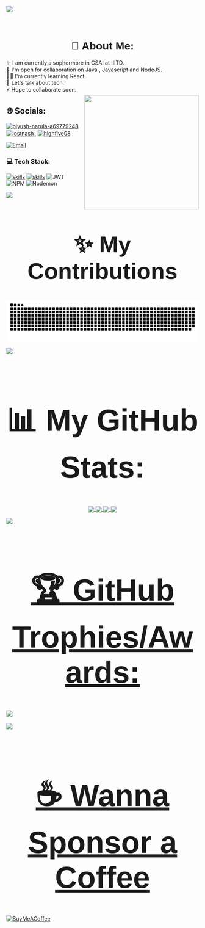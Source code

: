 
<link rel="preconnect" href="https://fonts.googleapis.com">
<link rel="preconnect" href="https://fonts.gstatic.com" crossorigin>
<link href="https://fonts.googleapis.com/css2?family=Signika+Negative:wght@600;700&family=Ubuntu:wght@500&display=swap" rel="stylesheet">

<p align="left"> <img src="https://komarev.com/ghpvc/?username=thatspiyush08&label=Profile%20views&color=0e75b6&style=flat"  /> </p><br>



<h1 align="center" style="font-family: 'Ubuntu', sans-serif;"> 💫 About Me:</h1>
✨️ I am currently a sophormore in CSAI at IIITD.
<br>
🤝 I'm open for collaboration on Java , Javascript and NodeJS.<br>
👩‍🎓 I'm currently learning React.<br>💬 Let's talk about tech.<br>⚡️ Hope to collaborate soon.<br>
<img src='https://randommeme-five.vercel.app/' style="height: 300px; width:300px" align="right">

## 🌐 Socials:


<p align="left">
<a href="https://www.linkedin.com/in/piyush-narula-a69779248" target="blank"><img align="center" src="https://raw.githubusercontent.com/rahuldkjain/github-profile-readme-generator/master/src/images/icons/Social/linked-in-alt.svg" alt="piyush-narula-a69779248" height="20" width="30" /></a>
<a href="https://instagram.com/lostnash_" target="blank"><img align="center" src="https://raw.githubusercontent.com/rahuldkjain/github-profile-readme-generator/master/src/images/icons/Social/instagram.svg" alt="lostnash_" height="20" width="30" /></a>
<a href="https://reddit.com/user/highfive08" target="blank"><img align="center" src="https://raw.githubusercontent.com/rahuldkjain/github-profile-readme-generator/master/src/images/icons/Social/reddit.svg" alt="highfive08" height="20" width="30" /></a>
</p>


 [![Email](https://img.shields.io/badge/Email-%23333.svg?style=flat&logo=mailchimp&logoColor=white)](mailto:piyush22354@iiitd.ac.in)




### **💻 Tech Stack:**  

[![skills](https://skills.thijs.gg/icons?i=cpp,c,python,java,html,css,js,react,expressjs,nodejs,mongodb,mysql&perline=13)](#)
[![skills](https://skills.thijs.gg/icons?i=github,git,vscode,photoshop,postman,figma,stackoverflow&perline=13)](#)
![JWT](https://img.shields.io/badge/JWT-black?style=for-the-badge&logo=JSON%20web%20tokens) ![NPM](https://img.shields.io/badge/NPM-%23CB3837.svg?style=for-the-badge&logo=npm&logoColor=white) ![Nodemon](https://img.shields.io/badge/NODEMON-%23323330.svg?style=for-the-badge&logo=nodemon&logoColor=%BBDEAD) 

<img src="https://user-images.githubusercontent.com/73097560/115834477-dbab4500-a447-11eb-908a-139a6edaec5c.gif"><h1 align="center" style="font-family: 'Ubuntu', sans-serif; font-size:60px"> ✨️ My Contributions </h1>

<picture align="centre">
  <source
    media="(prefers-color-scheme: dark)"
    srcset="https://raw.githubusercontent.com/platane/snk/output/github-contribution-grid-snake-dark.svg"
  />
  <source
    media="(prefers-color-scheme: light)"
    srcset="https://raw.githubusercontent.com/platane/snk/output/github-contribution-grid-snake.svg"
  />
  <img
    alt="github contribution grid snake animation"
    src="https://raw.githubusercontent.com/platane/snk/output/github-contribution-grid-snake.svg"
  />
</picture>

<img src="https://user-images.githubusercontent.com/73097560/115834477-dbab4500-a447-11eb-908a-139a6edaec5c.gif"><h1 align="center" style="font-family: 'Ubuntu', sans-serif; font-size:80px">📊 My GitHub Stats:</h1>
<div align="center">
<a href="https://github.com/THATSPIYUSH08">

<img align="center" src="http://github-profile-summary-cards.vercel.app/api/cards/most-commit-language?username=THATSPIYUSH08&theme=dracula" height="180em" />
<img align="center" src="http://github-profile-summary-cards.vercel.app/api/cards/repos-per-language?username=THATSPIYUSH08&theme=dracula" height="180em" />
<img align="center" src="http://github-profile-summary-cards.vercel.app/api/cards/productive-time?username=THATSPIYUSH08&theme=dracula" height="180em" />
<img align="center" src="http://github-profile-summary-cards.vercel.app/api/cards/profile-details?username=THATSPIYUSH08&theme=dracula" height="180em" />
</div>



<img src="https://user-images.githubusercontent.com/73097560/115834477-dbab4500-a447-11eb-908a-139a6edaec5c.gif"><h1 align="center" style="font-family: 'Ubuntu', sans-serif; font-size:80px">🏆 GitHub Trophies/Awards:</h1>

![](https://github-profile-trophy.vercel.app/?username=thatspiyush08&theme=discord&no-frame=false&no-bg=false&margin-w=4)






<img src="https://user-images.githubusercontent.com/73097560/115834477-dbab4500-a447-11eb-908a-139a6edaec5c.gif"><h1 align="center" style="font-family: 'Ubuntu', sans-serif; font-size:80px">☕
Wanna Sponsor a Coffee</h1>


  [![BuyMeACoffee](https://img.shields.io/badge/Buy%20Me%20a%20Coffee-ffdd00?style=for-the-badge&logo=buy-me-a-coffee&logoColor=black)](https://buymeacoffee.com/thats_piyush08) 

  
